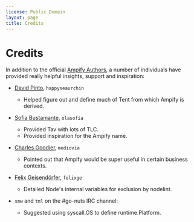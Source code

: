 ```yaml
---
license: Public Domain
layout: page
title: Credits
---
```


Credits
=======

In addition to the official [Ampify Authors](authors.html), a number of
individuals have provided really helpful insights, support and inspiration:

* [David Pinto](http://twitter.com/happyseaurchin), `happyseaurchin`

  * Helped figure out and define much of Tent from which Ampify is derived.

* [Sofia Bustamante](http://sofiabustamante.com), `olasofia`

  * Provided Tav with lots of TLC.
  * Provided inspiration for the Ampify name.

* [Charles Goodier](http://doid.com), `mediovia`

  * Pointed out that Ampify would be super useful in certain business contexts.

* [Felix Geisendörfer](http://debuggable.com), `felixge`

  * Detailed Node's internal variables for exclusion by nodelint.

* `smw` and `tml` on the #go-nuts IRC channel:

  * Suggested using syscall.OS to define runtime.Platform.


